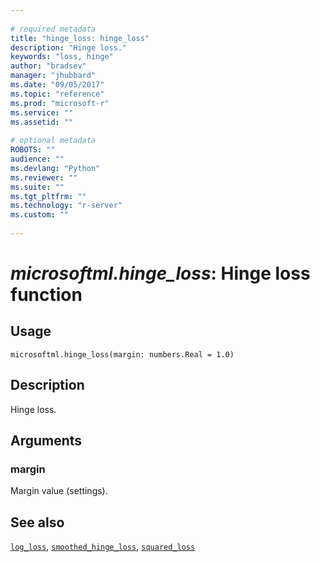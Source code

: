 ```yaml
--- 
 
# required metadata 
title: "hinge_loss: hinge_loss" 
description: "Hinge loss." 
keywords: "loss, hinge" 
author: "bradsev" 
manager: "jhubbard" 
ms.date: "09/05/2017" 
ms.topic: "reference" 
ms.prod: "microsoft-r" 
ms.service: "" 
ms.assetid: "" 
 
# optional metadata 
ROBOTS: "" 
audience: "" 
ms.devlang: "Python" 
ms.reviewer: "" 
ms.suite: "" 
ms.tgt_pltfrm: "" 
ms.technology: "r-server" 
ms.custom: "" 
 
---
```


# *microsoftml.hinge_loss*: Hinge loss function





## Usage



```
microsoftml.hinge_loss(margin: numbers.Real = 1.0)
```





## Description

Hinge loss.


## Arguments


### margin

Margin value (settings).


## See also

[`log_loss`](log-loss.md),
[`smoothed_hinge_loss`](smoothed-hinge-loss.md),
[`squared_loss`](squared-loss.md)
